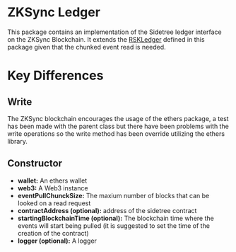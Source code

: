 # ZKSync Ledger

This package contains an implementation of the Sidetree ledger interface on the ZKSync Blockchain. It extends the [RSKLedger](../ledger-ethereum/README.md) defined in this package given that the chunked event read is needed.

# Key Differences

## Write

The ZKSync blockchain encourages the usage of the ethers package, a test has been made with the parent class but there have been problems with the write operations so the write method has been override utilizing the ethers library.

## Constructor

- **wallet:** An ethers wallet
- **web3:** A Web3 instance
- **eventPullChunckSize:** The maxium number of blocks that can be looked on a read request
- **contractAddress (optional):** address of the sidetree contract
- **startingBlockchainTime (optional):** The blockchain time where the events will start being pulled (it is suggested to set the time of the creation of the contract)
- **logger (optional):** A logger